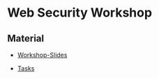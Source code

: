 # Web Security Workshop

## Material

- [Workshop-Slides](https://docs.google.com/presentation/d/11rpNNadweZvK_YgT0Lr_S7alQcb0hrrj7lRMk28AJpQ/edit?usp=sharing)

- [Tasks](https://github.com/martinakraus/security-workshop/tree/main/Tasks)

